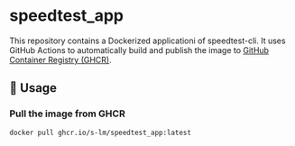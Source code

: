 # speedtest_app

This repository contains a Dockerized applicationi of speedtest-cli. It uses GitHub Actions to automatically build and publish the image to [GitHub Container Registry (GHCR)](https://ghcr.io).

## 🚀 Usage

### Pull the image from GHCR

```bash
docker pull ghcr.io/s-lm/speedtest_app:latest
```